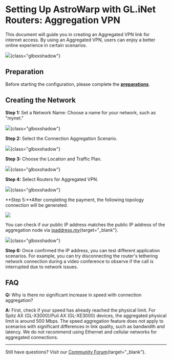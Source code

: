 # Setting Up AstroWarp with GL.iNet Routers: Aggregation VPN

This document will guide you in creating an Aggregated VPN link for internet access. By using an Aggregated VPN, users can enjoy a better online experience in certain scenarios.

 ![](https://static.gl-inet.com/docs/astrowarp/tutorials/aggregation/scenario_bandwidth_bonding.png){class="glboxshadow"}

## **Preparation**

Before starting the configuration, please complete the [**preparations**](preparation_work.md).

## **Creating the Network**

**Step 1:** Set a Network Name: Choose a name for your network, such as "mynet."

![](https://static.gl-inet.com/docs/astrowarp/tutorials/aggregation/astrowarp_give_name_for_network.png){class="glboxshadow"}

**Step 2:** Select the Connection Aggregation Scenario.

![](https://static.gl-inet.com/docs/astrowarp/tutorials/aggregation/select_aggregation_scenario.png){class="glboxshadow"}

**Step 3:** Choose the Location and Traffic Plan.

![](https://static.gl-inet.com/docs/astrowarp/tutorials/aggregation/astrowarp_choose_location_and_traffic_plan.png){class="glboxshadow"}

**Step 4:** Select Routers for Aggregated VPN.

![](https://static.gl-inet.com/docs/astrowarp/tutorials/aggregation/astrowarp_select_aggregated_routers.png){class="glboxshadow"}

**Step 5:**After completing the payment, the following topology connection will be generated.

![](https://static.gl-inet.com/docs/astrowarp/tutorials/aggregation/astrowarp_aggregated_inited_topology.png)

You can check if our public IP address matches the public IP address of the aggregation node via [ipaddress.my](https://www.ipaddress.my/){target="_blank"}.

![](https://static.gl-inet.com/docs/astrowarp/tutorials/aggregation/astrowarp_check_ip_address.png){class="glboxshadow"}

**Step 6:** Once confirmed the IP address, you can test different application scenarios. For example, you can try disconnecting the router's tethering network connection during a video conference to observe if the call is interrupted due to network issues.

## **FAQ** 

**Q:** Why is there no significant increase in speed with connection aggregation?

**A:** First, check if your speed has already reached the physical limit. For Spitz AX (GL-X3000)/Puli AX (GL-XE3000) devices, the aggregated physical limit is around 500 Mbps. The speed aggregation feature does not apply to scenarios with significant differences in link quality, such as bandwidth and latency. We do not recommend using Ethernet and cellular networks for aggregated connections.

---

Still have questions? Visit our [Community Forum](https://forum.gl-inet.com){target="_blank"}.
